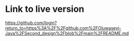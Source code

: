 # Link to live version
 https://github.com/login?return_to=https%3A%2F%2Fgithub.com%2FOluwaseyi-Java%2FSecond_design%2Fblob%2Fmain%2FREADME.md 
